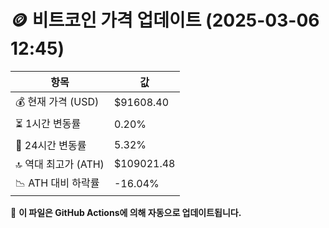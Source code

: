 # 🪙 비트코인 가격 업데이트 (2025-03-06 12:45)

| 항목                | 값 |
|--------------------|----------------|
| 💰 현재 가격 (USD) | $91608.40 |
| ⏳ 1시간 변동률    | 0.20% |
| 📆 24시간 변동률   | 5.32% |
| 🔝 역대 최고가 (ATH) | $109021.48 |
| 📉 ATH 대비 하락률 | -16.04% |

🔄 **이 파일은 GitHub Actions에 의해 자동으로 업데이트됩니다.**
